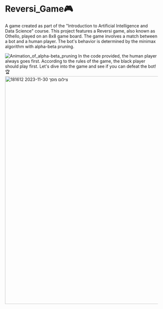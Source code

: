 # Reversi_Game🎮
A game created as part of the "Introduction to Artificial Intelligence and Data Science" course.
This project features a Reversi game, also known as Othello, played on an 8x8 game board. 
The game involves a match between a bot and a human player. 
The bot's behavior is determined by the minimax algorithm with alpha-beta pruning.

![Animation_of_alpha-beta_pruning](https://github.com/hozohar1/Reversi_Game/assets/116975069/8583577a-d093-4198-87da-b77474431f69)
In the code provided, the human player always goes first. 
According to the rules of the game, the black player should play first. 
Let's dive into the game and see if you can defeat the bot!🏆
<img width="748" alt="צילום מסך 2023-11-30 181612" src="https://github.com/hozohar1/Reversi_Game/assets/116975069/ae915ae8-7d44-4af8-949b-36e0b7ea7df2">

